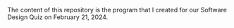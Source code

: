 The content of this repository is the program that I created for our Software Design Quiz on February 21, 2024.

